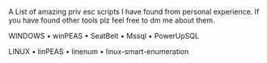 A List of amazing priv esc scripts I have found from personal experience. If you have found other tools plz feel free to dm me about them.

WINDOWS
  • winPEAS
  • SeatBelt
  • Mssql
      ▪ PowerUpSQL
      
      
LINUX
  • linPEAS
  • linenum
  • linux-smart-enumeration

